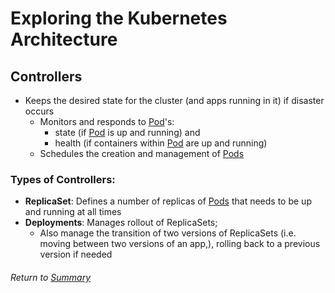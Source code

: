 # Exploring the Kubernetes Architecture

## Controllers
- Keeps the desired state for the cluster (and apps running in it) if disaster occurs 
    - Monitors and responds to [Pod](03APIObjectsPods.MD)'s:
        - state (if [Pod](03APIObjectsPods.MD) is up and running) and 
        - health (if containers within [Pod](03APIObjectsPods.MD) are up and running)
    - Schedules the creation and management of [Pods](03APIObjectsPods.MD)

### Types of Controllers:
- **ReplicaSet**: Defines a number of replicas of [Pods](03APIObjectsPods.MD) that needs to be up and running at all times
- **Deployments**: Manages rollout of ReplicaSets; 
    - Also manage the transition of two versions of ReplicaSets (i.e. moving between two versions of an app,), rolling back to a previous version if needed

###### Return to [Summary](01exploringKubernetesArchitecture)